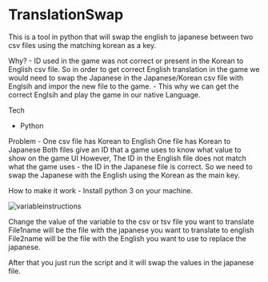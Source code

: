 # TranslationSwap
This is a tool in python that will swap the english to japanese between two csv files using the matching korean as a key. 

Why? - ID used in the game was not correct or present in the Korean to English csv file. So in order to get correct English translation in the game we would need to swap the Japanese in the Japanese/Korean csv file with Englsih and impor the new file to the game. - This why we can get the correct Englsih and play the game in our native Language. 

Tech
- Python 

Problem - 
One csv file has Korean to English 
One file has Korean to Japanese 
Both files give an ID that a game uses to know what value to show on the game UI 
However, The ID in the English file does not match what the game uses - the ID in the Japanese file is correct. 
So we need to swap the Japanese with the English using the Korean as the main key. 

How to make it work - 
Install python 3 on your machine. 

![variableinstructions](https://user-images.githubusercontent.com/15853331/72677641-ff176f80-3ae1-11ea-83fe-918d861df290.PNG)

Change the value of the variable to the csv or tsv file you want to translate 
File1name will be the file with the japanese you want to translate to english 
File2name will be the file with the English you want to use to replace the japanese. 

After that you just run the script and it will swap the values in the japanese file. 

